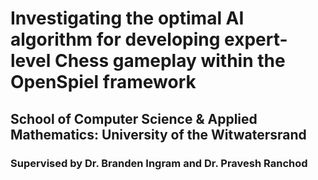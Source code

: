 # Investigating the optimal AI algorithm for developing expert-level Chess gameplay within the OpenSpiel framework

## School of Computer Science & Applied Mathematics: University of the Witwatersrand

### Supervised by Dr. Branden Ingram and Dr. Pravesh Ranchod